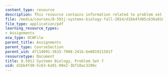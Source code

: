 ```yaml
---
content_type: resource
description: This resource contains information related to problem set 7.
file: /media/courses/8-591j-systems-biology-fall-2014/d1bb4fd05c636a9108e23bf18ac3296c_MIT8_591JF14_ProblemSet7.pdf
file_type: application/pdf
learning_resource_types:
- Assignments
ocw_type: OCWFile
parent_title: Assignments
parent_type: CourseSection
parent_uid: d7114091-3615-7908-241b-6e081921581f
resourcetype: Document
title: 8.591J Systems Biology, Problem Set 7
uid: d1bb4fd0-5c63-6a91-08e2-3bf18ac3296c
---
```

